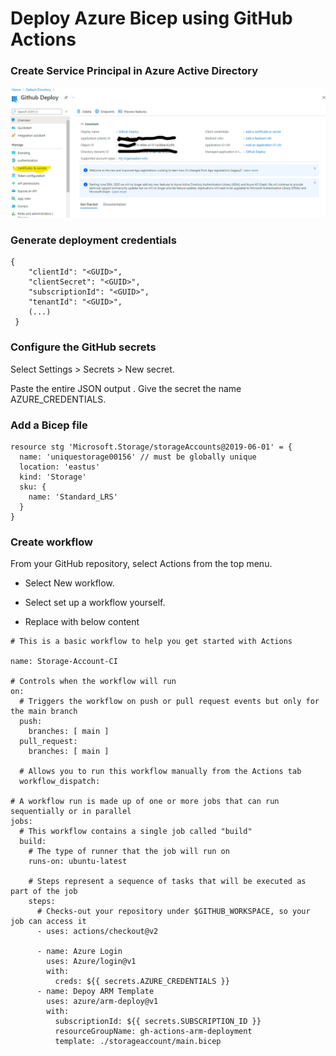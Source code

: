 # Deploy Azure Bicep using GitHub Actions

### Create Service Principal in Azure Active Directory

![N|Solid](media/storageaccount/Create%20Azure%20sp%201.png)


### Generate deployment credentials

```
{
    "clientId": "<GUID>",
    "clientSecret": "<GUID>",
    "subscriptionId": "<GUID>",
    "tenantId": "<GUID>",
    (...)
 }
```

### Configure the GitHub secrets

Select Settings > Secrets > New secret.

Paste the entire JSON output . Give the secret the name AZURE_CREDENTIALS.

### Add a Bicep file

```
resource stg 'Microsoft.Storage/storageAccounts@2019-06-01' = {
  name: 'uniquestorage00156' // must be globally unique
  location: 'eastus'
  kind: 'Storage'
  sku: {
    name: 'Standard_LRS'
  }
}

```

### Create workflow

From your GitHub repository, select Actions from the top menu.

  - Select New workflow.

  - Select set up a workflow yourself.
    
  - Replace with below content

```
# This is a basic workflow to help you get started with Actions

name: Storage-Account-CI

# Controls when the workflow will run
on:
  # Triggers the workflow on push or pull request events but only for the main branch
  push:
    branches: [ main ]
  pull_request:
    branches: [ main ]

  # Allows you to run this workflow manually from the Actions tab
  workflow_dispatch:

# A workflow run is made up of one or more jobs that can run sequentially or in parallel
jobs:
  # This workflow contains a single job called "build"
  build:
    # The type of runner that the job will run on
    runs-on: ubuntu-latest

    # Steps represent a sequence of tasks that will be executed as part of the job
    steps:
      # Checks-out your repository under $GITHUB_WORKSPACE, so your job can access it
      - uses: actions/checkout@v2

      - name: Azure Login
        uses: Azure/login@v1
        with:
          creds: ${{ secrets.AZURE_CREDENTIALS }}
      - name: Depoy ARM Template
        uses: azure/arm-deploy@v1
        with:
          subscriptionId: ${{ secrets.SUBSCRIPTION_ID }}
          resourceGroupName: gh-actions-arm-deployment
          template: ./storageaccount/main.bicep

```
